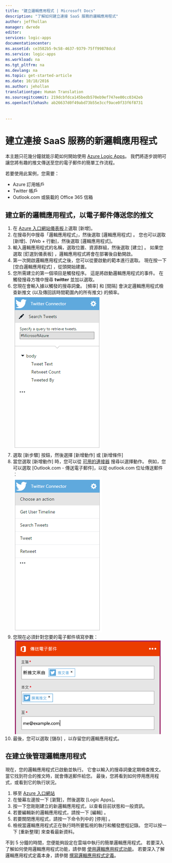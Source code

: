 ```yaml
---
title: "建立邏輯應用程式 | Microsoft Docs"
description: "了解如何建立連接 SaaS 服務的邏輯應用程式"
author: jeffhollan
manager: dwrede
editor: 
services: logic-apps
documentationcenter: 
ms.assetid: ce3582b5-9c58-4637-9379-75ff99878dcd
ms.service: logic-apps
ms.workload: na
ms.tgt_pltfrm: na
ms.devlang: na
ms.topic: get-started-article
ms.date: 10/18/2016
ms.author: jehollan
translationtype: Human Translation
ms.sourcegitcommit: 219dcbfdca145bedb570eb9ef747ee00cc0342eb
ms.openlocfilehash: ab26637d0f49abd73b55e3ccf9ace0f33f6f8731


---
```

# <a name="create-a-new-logic-app-connecting-saas-services"></a>建立連接 SaaS 服務的新邏輯應用程式
本主題只花幾分鐘就能示範如何開始使用 [Azure Logic Apps](app-service-logic-what-are-logic-apps.md)。 我們將逐步說明可讓您將有趣的推文傳送至您的電子郵件的簡單工作流程。

若要使用此案例，您需要：

* Azure 訂用帳戶
* Twitter 帳戶
* Outlook.com 或裝載的 Office 365 信箱

## <a name="create-a-new-logic-app-to-email-you-tweets"></a>建立新的邏輯應用程式，以電子郵件傳送您的推文
1. 在 [Azure 入口網站儀表板](https://portal.azure.com)上選取 [新增]。 
2. 在搜尋列中搜尋「邏輯應用程式」，然後選取 [邏輯應用程式] 。 您也可以選取 [新增]、[Web + 行動]，然後選取 [邏輯應用程式]。 
3. 輸入邏輯應用程式的名稱，選取位置、資源群組，然後選取 [建立] 。  如果您選取 [釘選到儀表板]  ，邏輯應用程式將會在部署後自動開啟。  
4. 第一次開啟邏輯應用程式之後，您可以從要啟動的範本進行選取。  現在按一下 [空白邏輯應用程式]  ，從頭開始建置。 
5. 您所需建立的第一個項目是觸發程序。  這是將啟動邏輯應用程式的事件。  在觸發搜尋方塊中搜尋 **twitter** 並加以選取。
6. 您現在會輸入據以觸發的搜尋詞彙。  [頻率] 和 [間隔] 會決定邏輯應用程式檢查新推文 (以及傳回該時間範圍內的所有推文) 的頻率。
    ![Twitter 搜尋](./media/app-service-logic-create-a-logic-app/twittersearch.png)
7. 選取 [新步驟] 按鈕，然後選擇 [新增動作] 或 [新增條件]
8. 當您選取 [新增動作] 時，您可以從 [可用的連接器](../connectors/apis-list.md) 搜尋以選擇動作。 例如，您可以選取 [Outlook.com - 傳送電子郵件]，以從 outlook.com 位址傳送郵件︰  
    ![動作](./media/app-service-logic-create-a-logic-app/actions.png)
9. 您現在必須針對您要的電子郵件填寫參數： ![Parameters](./media/app-service-logic-create-a-logic-app/parameters.png)
10. 最後，您可以選取 [儲存]  ，以存留您的邏輯應用程式。

## <a name="manage-your-logic-app-after-creation"></a>在建立後管理邏輯應用程式
現在，您的邏輯應用程式已啟動並執行。 它會以輸入的搜尋詞彙定期檢查推文。 當它找到符合的推文時，就會傳送郵件給您。 最後，您將看到如何停用應用程式，或看到它的執行狀況。

1. 移至 [Azure 入口網站](https://portal.azure.com)
2. 在螢幕左邊按一下 [瀏覽]，然後選取 [Logic Apps]。
3. 按一下您剛剛建立的新邏輯應用程式，以查看目前狀態和一般資訊。
4. 若要編輯新的邏輯應用程式，請按一下 [編輯] 。
5. 若要關閉應用程式，請按一下命令列中的 [停用]  。
6. 檢視當邏輯應用程式正在執行時所要監視的執行和觸發歷程記錄。  您可以按一下 [重新整理]  來查看最新資料。

不到 5 分鐘的時間，您便能夠設定在雲端中執行的簡單邏輯應用程式。 若要深入了解如何使用邏輯應用程式功能，請參閱 [使用邏輯應用程式功能]。 若要深入了解邏輯應用程式定義本身，請參閱 [撰寫邏輯應用程式定義](app-service-logic-author-definitions.md)。

<!-- Shared links -->
[Azure portal]: https://portal.azure.com
[使用邏輯應用程式功能]: app-service-logic-create-a-logic-app.md



<!--HONumber=Nov16_HO2-->


